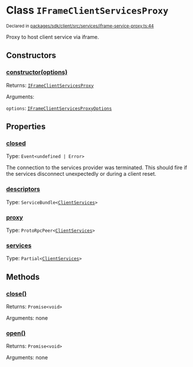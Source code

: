 # Class `IFrameClientServicesProxy`
<sub>Declared in [packages/sdk/client/src/services/iframe-service-proxy.ts:44](https://github.com/dxos/dxos/blob/f2f84db18/packages/sdk/client/src/services/iframe-service-proxy.ts#L44)</sub>


Proxy to host client service via iframe.

## Constructors
### [constructor(options)](https://github.com/dxos/dxos/blob/f2f84db18/packages/sdk/client/src/services/iframe-service-proxy.ts#L65)




Returns: <code>[IFrameClientServicesProxy](/api/@dxos/client/classes/IFrameClientServicesProxy)</code>

Arguments: 

`options`: <code>[IFrameClientServicesProxyOptions](/api/@dxos/client/types/IFrameClientServicesProxyOptions)</code>



## Properties
### [closed](https://github.com/dxos/dxos/blob/f2f84db18/packages/sdk/client/src/services/iframe-service-proxy.ts#L45)
Type: <code>Event&lt;undefined | Error&gt;</code>

The connection to the services provider was terminated.
This should fire if the services disconnect unexpectedly or during a client reset.

### [descriptors](https://github.com/dxos/dxos/blob/f2f84db18/packages/sdk/client/src/services/iframe-service-proxy.ts#L129)
Type: <code>ServiceBundle&lt;[ClientServices](/api/@dxos/client/types/ClientServices)&gt;</code>



### [proxy](https://github.com/dxos/dxos/blob/f2f84db18/packages/sdk/client/src/services/iframe-service-proxy.ts#L125)
Type: <code>ProtoRpcPeer&lt;[ClientServices](/api/@dxos/client/types/ClientServices)&gt;</code>



### [services](https://github.com/dxos/dxos/blob/f2f84db18/packages/sdk/client/src/services/iframe-service-proxy.ts#L133)
Type: <code>Partial&lt;[ClientServices](/api/@dxos/client/types/ClientServices)&gt;</code>




## Methods
### [close()](https://github.com/dxos/dxos/blob/f2f84db18/packages/sdk/client/src/services/iframe-service-proxy.ts#L174)




Returns: <code>Promise&lt;void&gt;</code>

Arguments: none




### [open()](https://github.com/dxos/dxos/blob/f2f84db18/packages/sdk/client/src/services/iframe-service-proxy.ts#L137)




Returns: <code>Promise&lt;void&gt;</code>

Arguments: none




